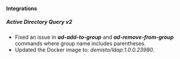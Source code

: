 
#### Integrations
##### Active Directory Query v2
- Fixed an issue in ***ad-add-to-group*** and ***ad-remove-from-group*** commands where group name includes parentheses.
- Updated the Docker image to: *demisto/ldap:1.0.0.23980*.